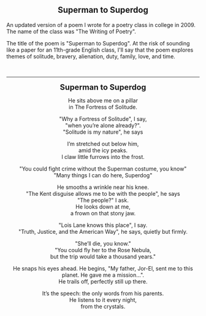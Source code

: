 ## <div align="center">Superman to Superdog</div>

<p>
An updated version of a poem I wrote for a poetry class in college in 2009.
The name of the class was "The Writing of Poetry".
</p>

<p>
The title of the poem is "Superman to Superdog".
At the risk of sounding like a paper for an 11th-grade English class, I'll say that the poem explores themes of solitude, bravery, alienation, duty, family, love, and time.
</p>
<br/>

<hr/>

<div style="text-align: center">

<p>
<b style="font-size: 20px;">Superman to Superdog</b>
</p>

<p>
He sits above me on a pillar<br/>
in The Fortress of Solitude.
</p>

<p>
"Why a Fortress of Solitude", I say,<br/>
"when you’re alone already?".<br/>
"Solitude is my nature", he says
</p>

<p>
I’m stretched out below him,<br/>
amid the icy peaks.<br/>
I claw little furrows into the frost.
</p>

<p>
"You could fight crime without the Superman costume, you know"<br/>
"Many things I can do here, Superdog"
</p>

<p>
He smooths a wrinkle near his knee.<br/>
"The Kent disguise allows me to be with the people", he says<br/>
"The people?" I ask.<br/>
He looks down at me,<br/>
a frown on that stony jaw.
</p>

<p>
"Lois Lane knows this place", I say.<br/>
"Truth, Justice, and the American Way", he says, quietly but firmly.
</p>

<p>
"She’ll die, you know."<br/>
"You could fly her to the Rose Nebula,<br/>
but the trip would take a thousand years."
</p>

<p>
He snaps his eyes ahead.
He begins, "My father, Jor-El, sent me to this planet. He gave me a mission...".<br/>
He trails off, perfectly still up there.
</p>

<p>
It’s the speech: the only words from his parents.<br/>
He listens to it every night,<br/>
from the crystals.
</p>

</div>
